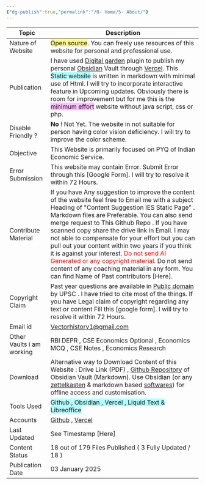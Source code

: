 ```yaml
---
{"dg-publish":true,"permalink":"/0- Home/5- About/"}
---
```



| Topic                     | Description                                                                                                                                                                                                                                                                                                                                                                                                                                                                                                                                                                                                                              |
| ------------------------- | ---------------------------------------------------------------------------------------------------------------------------------------------------------------------------------------------------------------------------------------------------------------------------------------------------------------------------------------------------------------------------------------------------------------------------------------------------------------------------------------------------------------------------------------------------------------------------------------------------------------------------------------- |
| Nature of Website         | <span style="background:#fff88f">Open source</span>. You can freely use resources of this website for personal and professional use.                                                                                                                                                                                                                                                                                                                                                                                                                                                                                                     |
| Publication               | I have used [Digital garden](https://dg-docs.ole.dev/) plugin to publish my personal [Obsidian](https://obsidian.md/) Vault through [Vercel](https://vercel.com/). This <span style="background:#b1ffff">Static website</span> is written in markdown  with minimal use of Html. I will try to incorporate interactive feature in Upcoming updates. Obviously there is room for improvement but for me this is the <span style="background:#fdbfff">minimum effort</span> website without java script, css or php.                                                                                                                       |
| Disable Friendly ?        | **No** ! Not Yet.  The website in not suitable for person having color vision deficiency.  I will try to improve the color scheme.                                                                                                                                                                                                                                                                                                                                                                                                                                                                                                       |
| Objective                 | This Website is primarily focused on PYQ of Indian Economic Service.                                                                                                                                                                                                                                                                                                                                                                                                                                                                                                                                                                     |
| Error Submission          | This  website may contain  Error. Submit Error through this [Google Form]. I will try to resolve it within 72 Hours.                                                                                                                                                                                                                                                                                                                                                                                                                                                                                                                     |
| Contribute Material       | If you have Any suggestion to improve the content of the website feel free to Email me with a subject Heading of "Content Suggestion IES Static Page" . Markdown files are Preferable. You can also send merge request to This Github Repo . If you have scanned copy share the drive link in Email. I may not able to compensate for your effort but you can pull out your content within two years if you think it is against your interest. <font color="#ff0000">Do not send AI Generated or any copyright material.</font> Do not send content of any coaching material in any form. You can find Name of Past contributors [Here]. |
| Copyright Claim           | Past year questions are available in [Public domain](https://upsc.gov.in/examinations/previous-question-papers) by UPSC . I have tried to cite most of the things. If you have Legal claim of copyright regarding any text or content Fill this [google form]. I will try to resolve it within 72 Hours.                                                                                                                                                                                                                                                                                                                                 |
| Email id                  | Vectorhistory1@gmail.com                                                                                                                                                                                                                                                                                                                                                                                                                                                                                                                                                                                                                 |
| Other Vaults i am working | RBI DEPR , CSE Economics Optional ,  Economics MCQ , CSE Notes , Economics Research                                                                                                                                                                                                                                                                                                                                                                                                                                                                                                                                                      |
| Download                  | Alternative way to Download Content of this Website : Drive Link (PDF) , [Github Repository](https://github.com/vectorcamus/ies/tree/main/src/site/notes) of Obsidian Vault (Markdown). Use Obsidian (or any [zettelkasten](https://klemet.github.io/Workshop-Organization-EN/07-zettelkasten.html) & markdown based  [softwares](https://github.com/fossmo/awesome-zettelkasten)) for offline access and customisation.                                                                                                                                                                                                                 |
| Tools Used                | <span style="background:#b1ffff">Github  , Obsidian , Vercel , Liquid Text & Libreoffice</span>                                                                                                                                                                                                                                                                                                                                                                                                                                                                                                                                          |
| Accounts                  | [Github](https://github.com/vectorcamus) , [Vercel](https://vercel.com/dhananjayas-projects-b1415074)                                                                                                                                                                                                                                                                                                                                                                                                                                                                                                                                    |
| Last Updated              | See Timestamp [Here]                                                                                                                                                                                                                                                                                                                                                                                                                                                                                                                                                                                                                     |
| Content Status            | $18$ out of $179$ Files Published ( $3$ Fully Updated / $18$ )                                                                                                                                                                                                                                                                                                                                                                                                                                                                                                                                                                           |
| Publication Date          | 03 January 2025                                                                                                                                                                                                                                                                                                                                                                                                                                                                                                                                                                                                                          |




